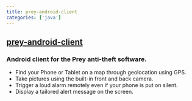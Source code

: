 ```yaml
---
title: prey-android-client
categories: ['java']
---
```

## [prey-android-client](https://github.com/prey/prey-android-client)

### Android client for the Prey anti-theft software.


- Find your Phone or Tablet on a map through geolocation using GPS.
- Take pictures using the built-in front and back camera.
- Trigger a loud alarm remotely even if your phone is put on silent.
- Display a tailored alert message on the screen.
